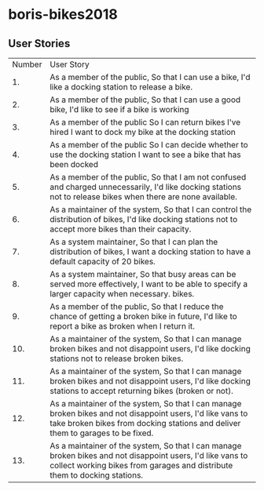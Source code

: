# boris-bikes2018

## User Stories
<table>
  <tr>
    <td> Number </td>
    <td> User Story </td>
  </tr>
  <tr>
  <td> 1. </td>
  <td> As a member of the public,
    So that I can use a bike,
    I'd like a docking station to release a bike. </td>
  </tr>
  <tr>
  <td> 2. </td>
  <td> As a member of the public,
    So that I can use a good bike,
    I'd like to see if a bike is working </td>
  </tr>
  <tr>
  <td> 3. </td>
  <td> As a member of the public
    So I can return bikes I've hired
    I want to dock my bike at the docking station
  </tr>
  <tr>
  <td> 4. </td>
  <td> As a member of the public
    So I can decide whether to use the docking station
    I want to see a bike that has been docked
  </tr>
  <tr>
  <td> 5. </td>
  <td> As a member of the public,
    So that I am not confused and charged unnecessarily,
    I'd like docking stations not to release bikes when there are none available.
  </tr>
  <tr>
  <td> 6. </td>
  <td> As a maintainer of the system,
    So that I can control the distribution of bikes,
    I'd like docking stations not to accept more bikes than their capacity.
  </tr>
  <tr>
  <td> 7. </td>
  <td> As a system maintainer,
    So that I can plan the distribution of bikes,
    I want a docking station to have a default capacity of 20 bikes.
  </tr>
  <tr>
  <td> 8. </td>
  <td> As a system maintainer,
    So that busy areas can be served more effectively,
    I want to be able to specify a larger capacity when necessary. bikes.
  </tr>
  <tr>
  <td> 9. </td>
  <td> As a member of the public,
    So that I reduce the chance of getting a broken bike in future,
    I'd like to report a bike as broken when I return it.
  </tr>
  <tr>
  <td> 10. </td>
  <td> As a maintainer of the system,
    So that I can manage broken bikes and not disappoint users,
    I'd like docking stations not to release broken bikes.
  </tr>
  <tr>
  <td> 11. </td>
  <td> As a maintainer of the system,
    So that I can manage broken bikes and not disappoint users,
    I'd like docking stations to accept returning bikes (broken or not).
  </tr>
  <tr>
  <td> 12. </td>
  <td> As a maintainer of the system,
    So that I can manage broken bikes and not disappoint users,
    I'd like vans to take broken bikes from docking stations and deliver them to garages to be fixed.
  </tr>
  <tr>
  <td> 13. </td>
  <td> As a maintainer of the system,
    So that I can manage broken bikes and not disappoint users,
    I'd like vans to collect working bikes from garages and distribute them to docking stations.
  </tr>
</table>
